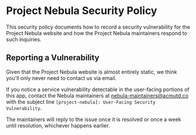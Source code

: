 # Project Nebula Security Policy

This security policy documents how to record a security vulnerability for the
Project Nebula website and how the Project Nebula maintainers respond to such
inquiries.

## Reporting a Vulnerability

Given that the Project Nebula website is almost entirely static, we think you'll
only never need to contact us via email.

If you notice a service vulnerability detectable in the user-facing portions
of this app, contact the Nebula maintainers at nebula-maintainers@acmutd.co
with the subject line `[project-nebula]: User-Facing Security Vulnerability`.

The maintainers will reply to the issue once it is resolved or once a week until
resolution, whichever happens earlier.

